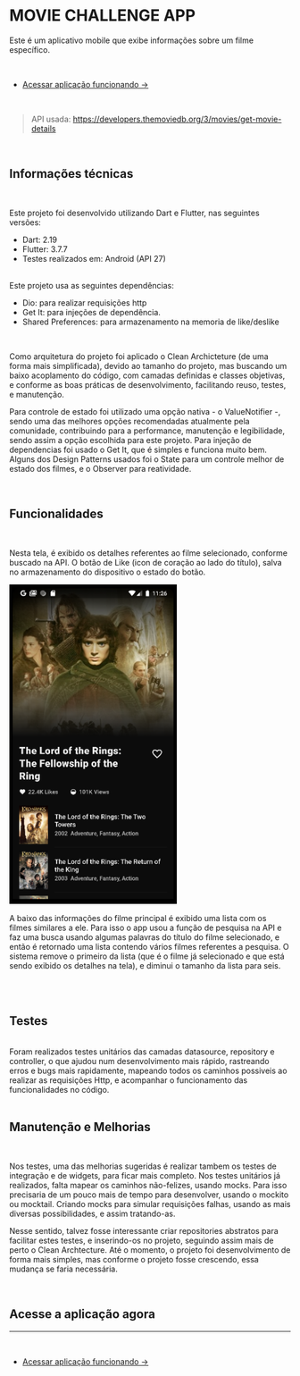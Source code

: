 # MOVIE CHALLENGE APP

Este é um aplicativo mobile que exibe informações sobre um filme específico.

<br>

- [Acessar aplicação funcionando →](https://movie-challenge-flutter.web.app)

<br>

> API usada: https://developers.themoviedb.org/3/movies/get-movie-details

<br>

## **Informações técnicas**

<br>

Este projeto foi desenvolvido utilizando Dart e Flutter, nas seguintes versões:
- Dart: 2.19
- Flutter: 3.7.7
- Testes realizados em: Android (API 27)

<br>
Este projeto usa as seguintes dependências:

- Dio: para realizar requisições http
- Get It: para injeções de dependência.
- Shared Preferences: para armazenamento na memoria de like/deslike

<br>

Como arquitetura do projeto foi aplicado o Clean Archicteture (de uma forma mais simplificada), devido ao tamanho do projeto, mas buscando um baixo acoplamento do código, com camadas definidas e classes objetivas, e conforme as boas práticas de desenvolvimento, facilitando reuso, testes, e manutenção. 

Para controle de estado foi utilizado uma opção nativa - o ValueNotifier -, sendo uma das melhores opções recomendadas atualmente pela comunidade, contribuindo para a performance, manutenção e legibilidade, sendo assim a opção escolhida para este projeto. Para injeção de dependencias foi usado o Get It, que é simples e funciona muito bem. Alguns dos Design Patterns usados foi o State para um controle melhor de estado dos filmes, e o Observer para reatividade.

<br>

## **Funcionalidades**

<br>


Nesta tela, é exibido os detalhes referentes ao filme selecionado, conforme buscado na API. O botão de Like (icon de coração ao lado do título), salva no armazenamento do dispositivo o estado do botão.

<img src="screenshots/img1.png"  width=300>


 A baixo das informações do filme principal é exibido uma lista com os filmes similares a ele. Para isso o app usou a função de pesquisa na API e faz uma busca usando algumas palavras do título do filme selecionado, e então é retornado uma lista contendo vários filmes referentes a pesquisa. O sistema remove o primeiro da lista (que é o filme já selecionado e que está sendo exibido os detalhes na tela), e diminui o tamanho da lista para seis.


<br>
<br>

## **Testes**


<br>
Foram realizados testes unitários das camadas datasource, repository e controller, o que ajudou num desenvolvimento mais rápido, rastreando erros e bugs mais rapidamente, mapeando todos os caminhos possiveis ao realizar as requisições Http, e acompanhar o funcionamento das funcionalidades no código.

<br>
<br>

## **Manutenção e Melhorias**

<br>

 
Nos testes, uma das melhorias sugeridas é realizar tambem os testes de integração e de widgets, para ficar mais completo. Nos testes unitários já realizados, falta mapear os caminhos não-felizes, usando mocks. Para isso precisaria de um pouco mais de tempo para desenvolver, usando o mockito ou mocktail. Criando mocks para simular requisições falhas, usando as mais diversas possibilidades, e assim tratando-as.

Nesse sentido, talvez fosse interessante criar repositories abstratos para facilitar estes testes, e inserindo-os no projeto, seguindo assim mais de perto o Clean Archtecture. Até o momento, o projeto foi desenvolvimento de forma mais simples, mas conforme o projeto fosse crescendo, essa mudança se faria necessária.


<br>

## **Acesse a aplicação agora**
----

<br>

- [Acessar aplicação funcionando →](https://movie-challenge-flutter.web.app)
